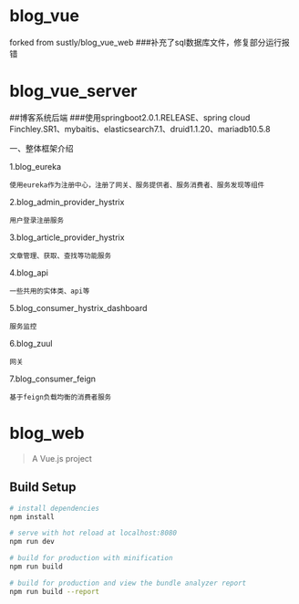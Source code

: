 # blog_vue
forked from sustly/blog_vue_web
###补充了sql数据库文件，修复部分运行报错

# blog_vue_server

##博客系统后端
###使用springboot2.0.1.RELEASE、spring cloud Finchley.SR1、mybaitis、elasticsearch7.1、druid1.1.20、mariadb10.5.8

一、整体框架介绍

1.blog_eureka

    使用eureka作为注册中心，注册了网关、服务提供者、服务消费者、服务发现等组件
    
2.blog_admin_provider_hystrix

    用户登录注册服务
    
3.blog_article_provider_hystrix

    文章管理、获取、查找等功能服务
    
4.blog_api

    一些共用的实体类、api等
    
5.blog_consumer_hystrix_dashboard

    服务监控
    
6.blog_zuul

    网关
    
7.blog_consumer_feign

    基于feign负载均衡的消费者服务
    


# blog_web

> A Vue.js project

## Build Setup

``` bash
# install dependencies
npm install

# serve with hot reload at localhost:8080
npm run dev

# build for production with minification
npm run build

# build for production and view the bundle analyzer report
npm run build --report
```

